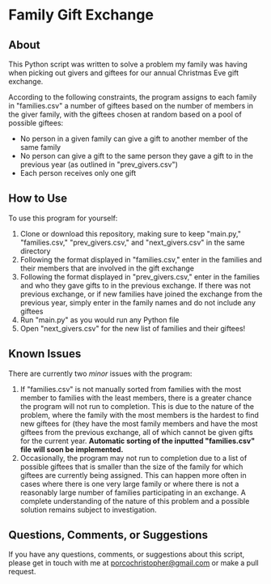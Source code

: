 # Family Gift Exchange
## About
This Python script was written to solve a problem my family was having when picking out givers and giftees for our annual Christmas Eve gift exchange.

According to the following constraints, the program assigns to each family in "families.csv" a number of giftees based on the number of members in the giver family, with the giftees chosen at random based on a pool of possible giftees:
- No person in a given family can give a gift to another member of the same family
- No person can give a gift to the same person they gave a gift to in the previous year (as outlined in "prev_givers.csv")
- Each person receives only one gift

## How to Use
To use this program for yourself:
1. Clone or download this repository, making sure to keep "main.py," "families.csv," "prev_givers.csv," and "next_givers.csv" in the same directory
2. Following the format displayed in "families.csv," enter in the families and their members that are involved in the gift exchange
3. Following the format displayed in "prev_givers.csv," enter in the families and who they gave gifts to in the previous exchange. If there was not previous exchange, or if new families have joined the exchange from the previous year, simply enter in the family names and do not include any giftees
4. Run "main.py" as you would run any Python file
5. Open "next_givers.csv" for the new list of families and their giftees!

## Known Issues
There are currently two *minor* issues with the program:
1. If "families.csv" is not manually sorted from families with the most member to families with the least members, there is a greater chance the program will not run to completion. This is due to the nature of the problem, where the family with the most members is the hardest to find new giftees for (they have the most family members and have the most giftees from the previous exchange, all of which cannot be given gifts for the current year. **Automatic sorting of the inputted "families.csv" file will soon be implemented.**
2. Occasionally, the program may not run to completion due to a list of possible giftees that is smaller than the size of the family for which giftees are currently being assigned. This can happen more often in cases where there is one very large family or where there is not a reasonably large number of families participating in an exchange. A complete understanding of the nature of this problem and a possible solution remains subject to investigation.
    
## Questions, Comments, or Suggestions
If you have any questions, comments, or suggestions about this script, please get in touch with me at porcochristopher@gmail.com or make a pull request.
